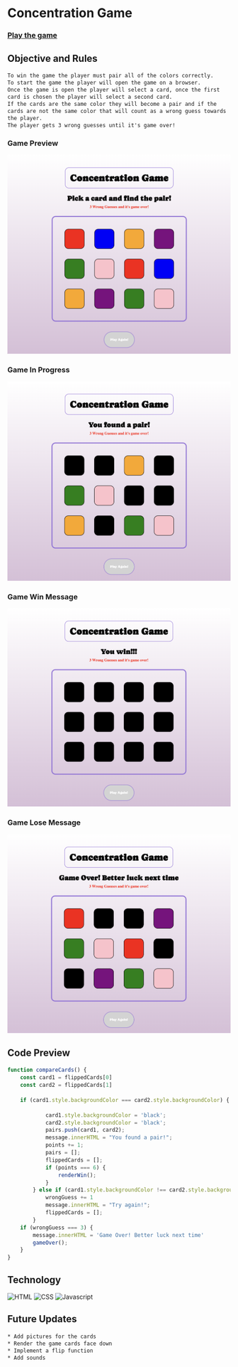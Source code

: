# Concentration Game

### [Play the game](https://janicavc.github.io/Concentration-Game/)


## Objective and Rules
    To win the game the player must pair all of the colors correctly.
    To start the game the player will open the game on a browser.
    Once the game is open the player will select a card, once the first card is chosen the player will select a second card.
    If the cards are the same color they will become a pair and if the cards are not the same color that will count as a wrong guess towards the player.
    The player gets 3 wrong guesses until it's game over!

### Game Preview
![initial](images/GameStart.png)

### Game In Progress
![midgame](images/GameInProgress.png)

### Game Win Message
![winner](images/GameWin.png)

### Game Lose Message
![loser](images/GameLose.png)

## Code Preview
```js
function compareCards() {
    const card1 = flippedCards[0]
    const card2 = flippedCards[1]

    if (card1.style.backgroundColor === card2.style.backgroundColor) {

            card1.style.backgroundColor = 'black';
            card2.style.backgroundColor = 'black';
            pairs.push(card1, card2);
            message.innerHTML = "You found a pair!"; 
            points += 1;
            pairs = [];
            flippedCards = [];
            if (points === 6) {
                renderWin();
            }
        } else if (card1.style.backgroundColor !== card2.style.backgroundColor) {
            wrongGuess += 1
            message.innerHTML = "Try again!";
            flippedCards = [];
        }
    if (wrongGuess === 3) {
        message.innerHTML = 'Game Over! Better luck next time'
        gameOver();
    }
}
```

## Technology
![HTML](https://img.shields.io/badge/html5-%23E34F26.svg?style=for-the-badge&logo=html5&logoColor=white)
![CSS](https://img.shields.io/badge/CSS3-1572B6?style=for-the-badge&logo=css3&logoColor=white)
![Javascript](https://img.shields.io/badge/JavaScript-323330?style=for-the-badge&logo=javascript&logoColor=F7DF1E)

## Future Updates
    * Add pictures for the cards
    * Render the game cards face down
    * Implement a flip function
    * Add sounds
